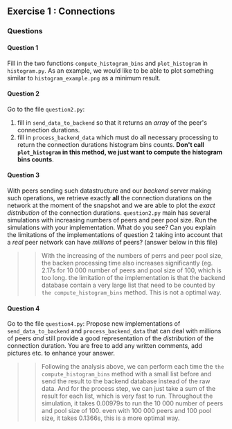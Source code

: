 
## Exercise 1 : Connections


### Questions

#### Question 1

Fill in the two functions `compute_histogram_bins` and `plot_histogram` in `histogram.py`. As an example, we would like to be able to plot something similar to `histogram_example.png` as a minimum result.

#### Question 2

Go to the file `question2.py`:
1. fill in `send_data_to_backend` so that it returns an _array_ of the peer's connection durations.
2. fill in `process_backend_data` which must do all necessary processing to return the connection durations histogram bins counts. **Don't call `plot_histogram` in this method, we just want to compute the histogram bins counts**.

#### Question 3

With peers sending such datastructure and our _backend_ server making such operations, we retrieve exactly **all** the connection durations on the network at the moment of the snapshot and we are able to plot the _exact distribution_ of the connection durations.
`question2.py` main has several simulations with increasing numbers of peers and peer pool size. Run the simulations with your implementation. What do you see? Can you explain the limitations of the implementations of question 2 taking into account that a _real_ peer network can have _millions_ of peers? (answer below in this file)
>> With the increasing of the numbers of perrs and peer pool size, the backen processing time also increases significantly (eg. 2.17s for 10 000 number of peers and pool size of 100, which is too long. the limitation of the implementation is that the backend database contain a very large list that need to be counted by `the compute_histogram_bins` method. This is not a optimal way.

#### Question 4

Go to the file `question4.py`: 
Propose new implementations of `send_data_to_backend` and `process_backend_data` that can deal with millions of peers _and_ still provide a good representation of the _distribution_ of the connection duration. You are free to add any written comments, add pictures etc. to enhance your answer.
>> Following the analysis above, we can perform each time the `the compute_histogram_bins` method with a small list before and send the result to the backend database instead of the raw data. And for the process step, we can just take a sum of the result for each list, which is very fast to run. Throughout the simulation, it takes 0.00979s to run the 10 000 number of peers and pool size of 100. even with 100 000 peers and 100 pool size, it takes 0.1366s, this is a more optimal way.


